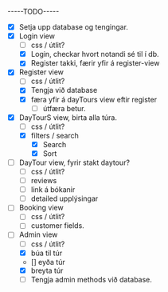 -----TODO-----
- [X] Setja upp database og tengingar.
- [X] Login view
  - [ ] css / útlit? 
  - [X] Login, checkar hvort notandi sé til í db.
  - [X] Register takki, færir yfir á register-view
- [X] Register view
  - [ ] css / útlit?
  - [X] Tengja við database
  - [X] færa yfir á dayTours view eftir register
      - [ ] útfæra betur.
- [X] DayTourS view, birta alla túra.
  - [ ] css / útlit? 
  - [X] filters / search
    - [X] Search
    - [X] Sort  
- [ ] DayTour view, fyrir stakt daytour?
  - [ ] css / útlit? 
  - [ ] reviews
  - [ ] link á bókanir
  - [ ] detailed upplýsingar
- [ ] Booking view
  - [ ] css / útlit? 
  - [ ] customer fields.
- [ ] Admin view
  - [ ] css / útlit?    
  - [X] búa til túr
  - [] eyða túr
  - [X] breyta túr
  - [ ] Tengja admin methods við database.